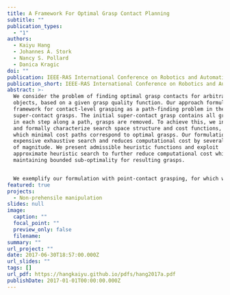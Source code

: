 ```yaml
---
title: A Framework For Optimal Grasp Contact Planning
subtitle: ""
publication_types:
  - "1"
authors:
  - Kaiyu Hang
  - Johannes A. Stork
  - Nancy S. Pollard
  - Danica Kragic
doi: ""
publication: IEEE-RAS International Conference on Robotics and Automation (ICRA)
publication_short: IEEE-RAS International Conference on Robotics and Automation (ICRA)
abstract: >-
  We consider the problem of finding optimal grasp contacts for arbitrary
  objects, based on a given grasp quality function. Our approach formulates a
  framework for contact-level grasping as a path-finding problem in the space of
  super-contact grasps. The initial super-contact grasp contains all grasps, and
  in each step along a path, grasps are removed. To achieve this, we introduce
  and formally characterize search space structure and cost functions, under
  which minimal cost paths correspond to optimal grasps. Our formulation avoids
  expensive exhaustive search and reduces computational cost by several orders
  of magnitude. We present admissible heuristic functions and exploit
  approximate heuristic search to further reduce computational cost while
  maintaining bounded sub-optimality for resulting grasps.


  We exemplify our formulation with point-contact grasping, for which we define domain-specific heuristics and demonstrate optimality and bounded sub-optimality by comparing against exhaustive and uniform cost search on example objects. Furthermore, we explain how to restrict the search graph to satisfy grasp constraints for modeling hand kinematics. We also analyze our algorithm empirically in terms of created and visited search states and resultant effective branching factor.
featured: true
projects:
  - Non-prehensile manipulation
slides: null
image:
  caption: ""
  focal_point: ""
  preview_only: false
  filename: 
summary: ""
url_project: ""
date: 2017-06-30T18:57:00.000Z
url_slides: ""
tags: []
url_pdf: https://hangkaiyu.github.io/pdfs/hang2017a.pdf
publishDate: 2017-01-01T00:00:00.000Z
---
```




